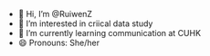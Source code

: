 - 👋 Hi, I’m @RuiwenZ
- 👀 I’m interested in criical data study
- 🌱 I’m currently learning communication at CUHK
- 😄 Pronouns: She/her

<!---
RuiwenZ/RuiwenZ is a ✨ special ✨ repository because its `README.md` (this file) appears on your GitHub profile.
You can click the Preview link to take a look at your changes.
--->
